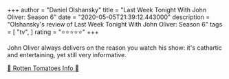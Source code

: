 +++
author = "Daniel Olshansky"
title = "Last Week Tonight With John Oliver: Season 6"
date = "2020-05-05T21:39:12.443000"
description = "Olshansky's review of Last Week Tonight With John Oliver: Season 6"
tags = [
    "tv",
]
rating = "⭐⭐⭐⭐⭐"
+++

John Oliver always delivers on the reason you watch his show: it's cathartic and entertaining, yet still very informative.

[🍅 Rotten Tomatoes Info 🍅](https://www.rottentomatoes.com//tv/last_week_tonight_with_john_oliver/s06)